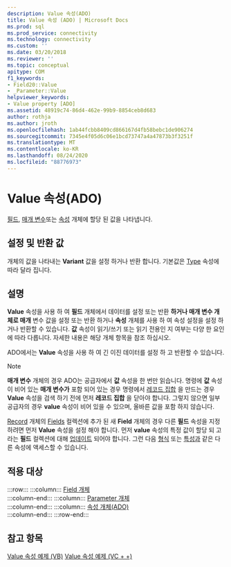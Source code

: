 ```yaml
---
description: Value 속성(ADO)
title: Value 속성 (ADO) | Microsoft Docs
ms.prod: sql
ms.prod_service: connectivity
ms.technology: connectivity
ms.custom: ''
ms.date: 03/20/2018
ms.reviewer: ''
ms.topic: conceptual
apitype: COM
f1_keywords:
- Field20::Value
- _Parameter::Value
helpviewer_keywords:
- Value property [ADO]
ms.assetid: 48919c74-86d4-462e-99b9-8854ceb8d683
author: rothja
ms.author: jroth
ms.openlocfilehash: 1ab44fcbb8409cd866167d4fb58bebc1de906274
ms.sourcegitcommit: 7345e4f05d6c06e1bcd73747a4a47873b3f3251f
ms.translationtype: MT
ms.contentlocale: ko-KR
ms.lasthandoff: 08/24/2020
ms.locfileid: "88776973"
---
```

# <a name="value-property-ado"></a>Value 속성(ADO)

[필드](./field-object.md), [매개 변수](./parameter-object.md)또는 [속성](./property-object-ado.md) 개체에 할당 된 값을 나타냅니다.
  
## <a name="settings-and-return-values"></a>설정 및 반환 값

개체의 값을 나타내는 **Variant** 값을 설정 하거나 반환 합니다. 기본값은 [Type](./type-property-ado.md) 속성에 따라 달라 집니다.
  
## <a name="remarks"></a>설명

**Value** 속성을 사용 하 여 **필드** 개체에서 데이터를 설정 또는 반환 **하거나 매개 변수 개체로 매개** 변수 값을 설정 또는 반환 하거나 **속성** 개체를 사용 하 여 속성 설정을 설정 하거나 반환할 수 있습니다. **값** 속성이 읽기/쓰기 또는 읽기 전용인 지 여부는 다양 한 요인에 따라 다릅니다. 자세한 내용은 해당 개체 항목을 참조 하십시오.

ADO에서는 **Value** 속성을 사용 하 여 긴 이진 데이터를 설정 하 고 반환할 수 있습니다.
  
> [!NOTE]
> **매개 변수** 개체의 경우 ADO는 공급자에서 **값** 속성을 한 번만 읽습니다. 명령에 **값** 속성이 비어 있는 **매개 변수가** 포함 되어 있는 경우 명령에서 [레코드 집합](./recordset-object-ado.md) 을 만드는 경우 **Value** 속성을 검색 하기 전에 먼저 **레코드 집합** 을 닫아야 합니다. 그렇지 않으면 일부 공급자의 경우 **value** 속성이 비어 있을 수 있으며, 올바른 값을 포함 하지 않습니다.
> 
> [Record](./record-object-ado.md) 개체의 [Fields](./fields-collection-ado.md) 컬렉션에 추가 된 새 **Field** 개체의 경우 다른 **필드** 속성을 지정 하려면 먼저 **Value** 속성을 설정 해야 합니다. 먼저 **value** 속성의 특정 값이 할당 되 고 라는 **필드** 컬렉션에 대해 [업데이트](./update-method.md) 되어야 합니다. 그런 다음 [형식](./type-property-ado.md) 또는 [특성과](./attributes-property-ado.md) 같은 다른 속성에 액세스할 수 있습니다.
  
## <a name="applies-to"></a>적용 대상

:::row:::
    :::column:::
        [Field 개체](./field-object.md)  
    :::column-end:::
    :::column:::
        [Parameter 개체](./parameter-object.md)  
    :::column-end:::
    :::column:::
        [속성 개체(ADO)](./property-object-ado.md)  
    :::column-end:::
:::row-end:::

## <a name="see-also"></a>참고 항목

[Value 속성 예제 (VB)](./value-property-example-vb.md) 
 [Value 속성 예제 (VC + +)](./value-property-example-vc.md)